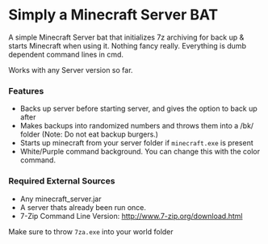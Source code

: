 Simply a Minecraft Server BAT
=====

A simple Minecraft Server bat that initializes 7z archiving for back up & starts Minecraft when using it. 
Nothing fancy really. Everything is dumb dependent command lines in cmd.

Works with any Server version so far.

### Features

 - Backs up server before starting server, and gives the option to back up after
 - Makes backups into randomized numbers and throws them into a /bk/ folder (Note: Do not eat backup burgers.)
 - Starts up minecraft from your server folder if `minecraft.exe` is present
 - White/Purple command background. You can change this with the color command.

### Required External Sources

 - Any minecraft_server.jar
 - A server thats already been run once.
 - 7-Zip Command Line Version: http://www.7-zip.org/download.html

Make sure to throw `7za.exe` into your world folder



